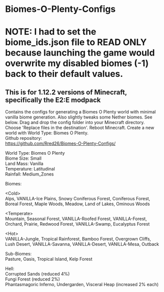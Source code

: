 # Biomes-O-Plenty-Configs

# NOTE: I had to set the biome_ids.json file to READ ONLY because launching the game would overwrite my disabled biomes (-1) back to their default values.

## This is for 1.12.2 versions of Minecraft, specifically the E2:E modpack

Contains the configs for generating a Biomes O Plenty world with minimal vanilla biome generation. Also slightly tweaks some Nether biomes. See below. Drag and drop the config folder into your Minecraft directory. Choose 'Replace files in the destination'. Reboot Minecraft. Create a new world with World Type: Biomes O Plenty.  
Github repository:  
https://github.com/Rred26/Biomes-O-Plenty-Configs/  

World Type: Biomes O Plenty  
Biome Size: Small  
Land Mass: Vanilla  
Temperature: Latitudinal  
Rainfall: Medium_Zones  


Biomes: 

\<Cold\>  
Alps, VANILLA-Ice Plains, Snowy Coniferous Forest, Coniferous Forest, Boreal Forest, Maple Woods, Meadow, Land of Lakes, Ominous Woods 

\<Temperate\>  
Mountain, Seasonal Forest, VANILLA-Roofed Forest, VANILLA-Forest, Orchard, Prairie, Redwood Forest, VANILLA-Swamp, Eucalyptus Forest 

\<Hot\>  
VANILLA-Jungle, Tropical Rainforest, Bamboo Forest, Overgrown Cliffs, Lush Desert, VANILLA-Savanna, VANILLA-Desert, VANILLA-Mesa, Outback

Sub-Biomes:  
Pasture, Oasis, Tropical Island, Kelp Forest

Hell:  
Corrupted Sands (reduced 4%)  
Fungi Forest (reduced 2%)  
Phantasmagoric Inferno, Undergarden, Visceral Heap (increased 2% each)
